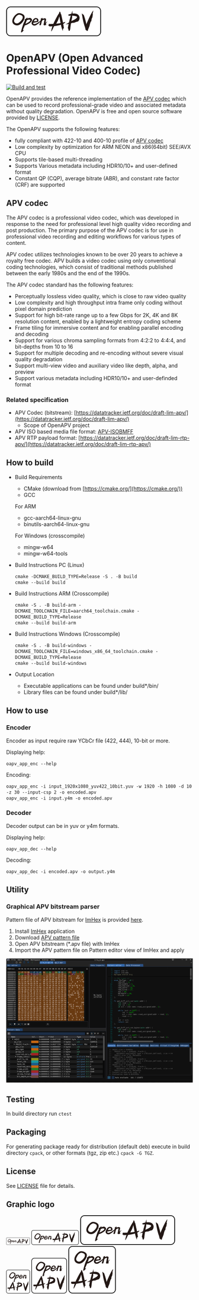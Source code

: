 ![OAPV](/readme/img/oapv_logo_bar_256.png)
# OpenAPV (Open Advanced Professional Video Codec)

[![Build and test](https://github.com/openapv/openapv/actions/workflows/build.yml/badge.svg)](https://github.com/openapv/openapv/actions/workflows/build.yml)

OpenAPV provides the reference implementation of the [APV codec](#apv-codec) which can be used to record professional-grade video and associated metadata without quality degradation. OpenAPV is free and open source software provided by [LICENSE](#license).

The OpenAPV supports the following features:

- fully compliant with 422-10 and 400-10 profile of [APV codec](#apv-codec)
- Low complexity by optimization for ARM NEON and x86(64bit) SEE/AVX CPU
- Supports tile-based multi-threading
- Supports Various metadata including HDR10/10+ and user-defined format
- Constant QP (CQP), average bitrate (ABR), and constant rate factor (CRF) are supported


## APV codec
The APV codec is a professional video codec, which was developed in response to the need for professional level high quality video recording and post production. The primary purpose of the APV codec is for use in professional video recording and editing workflows for various types of content.

APV codec utilizes technologies known to be over 20 years to achieve a royalty free codec. APV builds a video codec using only conventional coding technologies, which consist of traditional methods published between the early 1980s and the end of the 1990s.

The APV codec standard has the following features:

- Perceptually lossless video quality, which is close to raw video quality
- Low complexity and high throughput intra frame only coding without pixel domain prediction
- Support for high bit-rate range up to a few Gbps for 2K, 4K and 8K resolution content, enabled by a lightweight entropy coding scheme
- Frame tiling for immersive content and for enabling parallel encoding and decoding
- Support for various chroma sampling formats from 4:2:2 to 4:4:4, and bit-depths from 10 to 16
- Support for multiple decoding and re-encoding without severe visual quality degradation
- Support multi-view video and auxiliary video like depth, alpha, and preview
- Support various metadata including HDR10/10+ and user-definded format

### Related specification
- APV Codec (bitstream): [https://datatracker.ietf.org/doc/draft-lim-apv/](https://datatracker.ietf.org/doc/draft-lim-apv/)
  - Scope of OpenAPV project
- APV ISO based media file format: [APV-ISOBMFF](/readme/apv_isobmff.md)
- APV RTP payload format: [https://datatracker.ietf.org/doc/draft-lim-rtp-apv/](https://datatracker.ietf.org/doc/draft-lim-rtp-apv/)

## How to build
- Build Requirements
  - CMake (download from [https://cmake.org/](https://cmake.org/))
  - GCC

  For ARM
  - gcc-aarch64-linux-gnu
  - binutils-aarch64-linux-gnu
 
  For Windows (crosscompile)
  - mingw-w64
  - mingw-w64-tools

- Build Instructions PC (Linux)
  ```
  cmake -DCMAKE_BUILD_TYPE=Release -S . -B build
  cmake --build build
  ```

- Build Instructions ARM (Crosscompile)
  ```
  cmake -S . -B build-arm -DCMAKE_TOOLCHAIN_FILE=aarch64_toolchain.cmake -DCMAKE_BUILD_TYPE=Release 
  cmake --build build-arm
  ```

- Build Instructions Windows (Crosscompile)
  ```
  cmake -S . -B build-windows -DCMAKE_TOOLCHAIN_FILE=windows_x86_64_toolchain.cmake -DCMAKE_BUILD_TYPE=Release 
  cmake --build build-windows
  ```

- Output Location
  - Executable applications can be found under build*/bin/
  - Library files can be found under build*/lib/

## How to use
### Encoder

Encoder as input require raw YCbCr file (422, 444), 10-bit or more.

Displaying help:

    oapv_app_enc --help

Encoding:

    oapv_app_enc -i input_1920x1080_yuv422_10bit.yuv -w 1920 -h 1080 -d 10 -z 30 --input-csp 2 -o encoded.apv
    oapv_app_enc -i input.y4m -o encoded.apv

### Decoder

Decoder output can be in yuv or y4m formats.

Displaying help:

    oapv_app_dec --help

Decoding:

    oapv_app_dec -i encoded.apv -o output.y4m

## Utility

### Graphical APV bitstream parser

Pattern file of APV bitstream for [ImHex](https://github.com/WerWolv/ImHex) is provided [here](/util/apv.hexpat).
1. Install [ImHex](https://github.com/WerWolv/ImHex) application
2. Download [APV pattern file](/util/apv.hexpat)
2. Open APV bitstream (\*.apv file) with ImHex
3. Import the APV pattern file on Pattern editor view of ImHex and apply

![APV_on_ImHex](/readme/img/apv_parser_on_imhex.png)

## Testing

In build directory run ``ctest``

## Packaging

For generating package ready for distribution (default deb) execute in build directory ``cpack``,  or other formats (tgz, zip etc.) ``cpack -G TGZ``.

## License

See [LICENSE](LICENSE) file for details.

## Graphic logo
![OAPV](/readme/img/oapv_logo_bar_64.png) ![OAPV](/readme/img/oapv_logo_bar_128.png) ![OAPV](/readme/img/oapv_logo_bar_256.png)
![OAPV](/readme/img/oapv_logo_btn_64.png) ![OAPV](/readme/img/oapv_logo_btn_96.png) ![OAPV](/readme/img/oapv_logo_btn_128.png)
